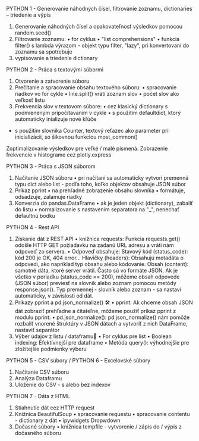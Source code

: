 PYTHON 1 - Generovanie náhodných čísel, filtrovanie zoznamu, dictionaries – triedenie a výpis 
1.	Generovanie náhodných čísel a opakovateľnosť výsledkov pomocou random.seed()
2.	Filtrovanie zoznamu: 
•	for cyklus 
•	"list comprehensions"
•	funkcia filter() s lambda výrazom -	objekt typu filter, "lazy", pri konvertovaní do zoznamu sa spotrebuje
3.	vypisovanie a triedenie dictionary

PYTHON 2 - Práca s textovými súbormi
1. Otvorenie a zatvorenie súboru
2. Prečítanie a spracovanie obsahu textového súboru:
• spracovanie riadkov vo for cykle
• line.split() vráti zoznam slov
• počet slov ako veľkosť listu
3. Frekvencia slov v textovom súbore:
• cez klasický dictionary s podmieneným pripočítavaním v cykle
• s použitím defaultdict, ktorý automaticky inializuje nové kľúče
- s použitím slovníka Counter, textový reťazec ako parameter pri inicializácii, so šikovnou funkciou most_common()

Zoptimalizovanie výsledkov pre veľké / malé písmená.
Zobrazenie frekvencie v histograme cez plotly.express

PYTHON 3 - Práca s JSON súborom
1. Načítanie JSON súboru
•  pri načítaní sa automaticky vytvorí premenná typu dict alebo list - podľa toho, koľko objektov obsahuje JSON súbor
2. Príkaz pprint
• na prehľadné zobrazenie obsahu slovníka
• formátuje, odsadzuje, zalamuje riadky
3. Konverzia do pandas.DataFrame
•  ak je jeden objekt (dictionary), zabaliť do listu
• normalizovanie s nastavením separatora na "_", nenechať defaultnú bodku

PYTHON 4 - Rest API
1. Získanie dát z REST API
•  knižnica requests: Funkcia requests.get() odošle HTTP GET požiadavku na zadanú URL adresu a vráti nám odpoveď zo servera.
•  Odpoveď obsahuje:
    Stavový kód (status_code): kód 200 je OK, 404 error...
    Hlavičky (headers): Obsahujú metadáta o odpovedi, ako napríklad typ obsahu alebo kódovanie.
    Obsah (content): samotné dáta, ktoré server vrátil. Často sú vo formáte JSON.
Ak je všetko v poriadku (status_code == 200), môžeme obsah odpovede (JSON súbor) previesť na slovník alebo zoznam pomocou metódy response.json(). Typ premennej - slovník alebo zoznam - sa nastaví automaticky, v závislosti od dát.
2. Príkazy pprint a pd.json_normalize() 🛠️
•  pprint: Ak chceme obsah JSON dát zobraziť prehľadne a čitateľne, môžeme použiť príkaz pprint z modulu pprint.
•  pd.json_normalize(): pd.json_normalize() nám pomôže rozbaliť vnorené štruktúry v JSON dátach a vytvoriť z nich DataFrame, nastaviť separátor
3. Výber údajov z listu / dataframu🎯
•  For cyklus pre list
•  Boolean indexing: Efektívnejší pre dataframe
•  Metóda query(): výhodnejšie pre zložitejšie podmienky výberu

PYTHON 5 - CSV súbory / PYTHON 6 - Excelovské súbory
1. Načítanie CSV súboru
2. Analýza Dataframu
3. Uloženie do CSV - s alebo bez indexov

PYTHON 7 - Dáta z HTML
1. Stiahnutie dát cez HTTP request
2. Knižnica BeautifulSoup
•  spracovanie requestu
•  spracovanie contentu - dictionary z dát
•  ipywidgets Dropwdown
3. Dočasné súbory
•  knižnica tempfile - vytvorenie / zápis do / výpis z dočasného súboru

